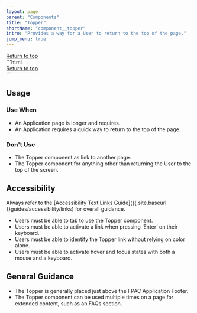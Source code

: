 ```yaml
---
layout: page
parent: "Components"
title: "Topper"
shortName: "component__topper"
intro: "Provides a way for a User to return to the top of the page."
jump_menu: true
---
```


<div class="ds-preview">
  <div class="fsa-topper">
    <div class="fsa-topper__bd">
      <a class="fsa-topper__link" href="#main-content">Return to top</a>
    </div>
  </div>
</div>
```html
<div class="fsa-topper">
  <div class="fsa-topper__bd">
    <a class="fsa-topper__link" href="#main-content">Return to top</a>
  </div>
</div>
```

## Usage

### Use When

* An Application page is longer and requires.
* An Application requires a quick way to return to the top of the page.

### Don't Use

* The Topper component as link to another page.
* The Topper component for anything other than returning the User to the top of the screen.

## Accessibility

Always refer to the [Accessibility Text Links Guide]({{ site.baseurl }}guides/accessibility/links) for overall guidance.

* Users must be able to tab to use the Topper component.
* Users must be able to activate a link when pressing ‘Enter’ on their keyboard.
* Users must be able to identify the Topper link without relying on color alone.
* Users must be able to activate hover and focus states with both a mouse and a keyboard.

## General Guidance

* The Topper is generally placed just above the FPAC Application Footer.
* The Topper component can be used multiple times on a page for extended content, such as an FAQs section.
